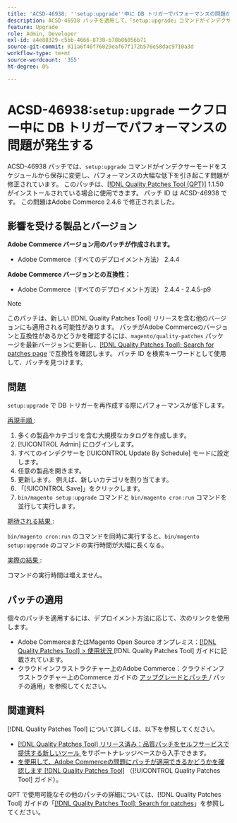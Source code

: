 ```yaml
---
title: 'ACSD-46938: ''setup:upgrade''中に DB トリガーでパフォーマンスの問題が発生します'
description: ACSD-46938 パッチを適用して、「setup:upgrade」コマンドがインデクサーモードをスケジュールから保存に変更し、パフォーマンスの著しい低下を引き起こすAdobe Commerceの問題を修正してください。
feature: Upgrade
role: Admin, Developer
exl-id: a4e88329-c5bb-4666-8738-b78b86056b71
source-git-commit: 011a6f46f76029eaf67f172b576e58dac9710a3d
workflow-type: tm+mt
source-wordcount: '355'
ht-degree: 0%

---
```


# ACSD-46938:`setup:upgrade` ークフロー中に DB トリガーでパフォーマンスの問題が発生する

ACSD-46938 パッチでは、`setup:upgrade` コマンドがインデクサーモードをスケジュールから保存に変更し、パフォーマンスの大幅な低下を引き起こす問題が修正されています。 このパッチは、[[!DNL Quality Patches Tool (QPT)]](https://experienceleague.adobe.com/ja/docs/commerce-operations/tools/quality-patches-tool/quality-patches-tool-to-self-serve-quality-patches) 1.1.50 がインストールされている場合に使用できます。 パッチ ID は ACSD-46938 です。 この問題はAdobe Commerce 2.4.6 で修正されました。

## 影響を受ける製品とバージョン

**Adobe Commerce バージョン用のパッチが作成されます。**

* Adobe Commerce（すべてのデプロイメント方法） 2.4.4

**Adobe Commerce バージョンとの互換性：**

* Adobe Commerce（すべてのデプロイメント方法） 2.4.4 - 2.4.5-p9

>[!NOTE]
>
>このパッチは、新しい [!DNL Quality Patches Tool] リリースを含む他のバージョンにも適用される可能性があります。 パッチがAdobe Commerceのバージョンと互換性があるかどうかを確認するには、`magento/quality-patches` パッケージを最新バージョンに更新し、[[!DNL Quality Patches Tool]: Search for patches page](https://experienceleague.adobe.com/tools/commerce-quality-patches/index.html?lang=ja) で互換性を確認します。 パッチ ID を検索キーワードとして使用して、パッチを見つけます。

## 問題

`setup:upgrade` で DB トリガーを再作成する際にパフォーマンスが低下します。

<u> 再現手順 </u>:

1. 多くの製品やカテゴリを含む大規模なカタログを作成します。
1. [!UICONTROL Admin] にログインします。
1. すべてのインデクサーを [!UICONTROL Update By Schedule] モードに設定します。
1. 任意の製品を開きます。
1. 更新します。 例えば、新しいカテゴリを割り当てます。
1. 「[!UICONTROL Save]」をクリックします。
1. `bin/magento setup:upgrade` コマンドと `bin/magento cron:run` コマンドを並行して実行します。

<u> 期待される結果 </u>:

`bin/magento cron:run` のコマンドを同時に実行すると、`bin/magento setup:upgrade` のコマンドの実行時間が大幅に長くなる。

<u> 実際の結果 </u>:

コマンドの実行時間は増えません。

## パッチの適用

個々のパッチを適用するには、デプロイメント方法に応じて、次のリンクを使用します。

* Adobe CommerceまたはMagento Open Source オンプレミス：[[!DNL Quality Patches Tool] > 使用状況 ](/help/tools/quality-patches-tool/usage.md) [!DNL Quality Patches Tool] ガイドに記載されています。
* クラウドインフラストラクチャー上のAdobe Commerce：クラウドインフラストラクチャー上のCommerce ガイドの [ アップグレードとパッチ ](https://experienceleague.adobe.com/docs/commerce-cloud-service/user-guide/develop/upgrade/apply-patches.html?lang=ja)/ パッチの適用」を参照してください。

## 関連資料

[!DNL Quality Patches Tool] について詳しくは、以下を参照してください。

* [[!DNL Quality Patches Tool]  リリース済み：品質パッチをセルフサービスで提供する新しいツール ](https://experienceleague.adobe.com/ja/docs/commerce-operations/tools/quality-patches-tool/quality-patches-tool-to-self-serve-quality-patches) をサポートナレッジベースから入手できます。
* [ を使用して、Adobe Commerceの問題にパッチが適用できるかどうかを確認します  [!DNL Quality Patches Tool]](/help/tools/quality-patches-tool/patches-available-in-qpt/check-patch-for-magento-issue-with-magento-quality-patches.md) （[!UICONTROL Quality Patches Tool] ガイド）。


QPT で使用可能なその他のパッチの詳細については、[!DNL Quality Patches Tool] ガイドの「[[!DNL Quality Patches Tool]: Search for patches](https://experienceleague.adobe.com/tools/commerce-quality-patches/index.html?lang=ja)」を参照してください。

